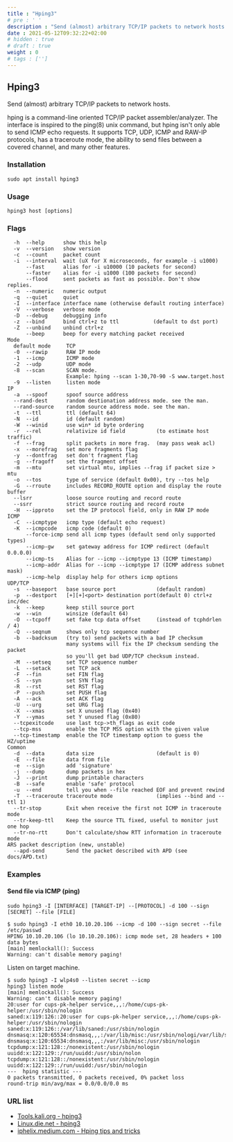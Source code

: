 ```yaml
---
title : "Hping3"
# pre : ' '
description : "Send (almost) arbitrary TCP/IP packets to network hosts."
date : 2021-05-12T09:32:22+02:00
# hidden : true
# draft : true
weight : 0
# tags : ['']
---
```


## Hping3

Send (almost) arbitrary TCP/IP packets to network hosts.

hping is a command-line oriented TCP/IP packet assembler/analyzer. The interface is inspired to the ping(8) unix command, but hping isn't only able to send ICMP echo requests. It supports TCP, UDP, ICMP and RAW-IP protocols, has a traceroute mode, the ability to send files between a covered channel, and many other features.

### Installation

```plain
sudo apt install hping3
```

### Usage

```plain
hping3 host [options]
```

### Flags

```plain
  -h  --help      show this help
  -v  --version   show version
  -c  --count     packet count
  -i  --interval  wait (uX for X microseconds, for example -i u1000)
      --fast      alias for -i u10000 (10 packets for second)
      --faster    alias for -i u1000 (100 packets for second)
      --flood     sent packets as fast as possible. Don't show replies.
  -n  --numeric   numeric output
  -q  --quiet     quiet
  -I  --interface interface name (otherwise default routing interface)
  -V  --verbose   verbose mode
  -D  --debug     debugging info
  -z  --bind      bind ctrl+z to ttl           (default to dst port)
  -Z  --unbind    unbind ctrl+z
      --beep      beep for every matching packet received
Mode
  default mode     TCP
  -0  --rawip      RAW IP mode
  -1  --icmp       ICMP mode
  -2  --udp        UDP mode
  -8  --scan       SCAN mode.
                   Example: hping --scan 1-30,70-90 -S www.target.host
  -9  --listen     listen mode
IP
  -a  --spoof      spoof source address
  --rand-dest      random destionation address mode. see the man.
  --rand-source    random source address mode. see the man.
  -t  --ttl        ttl (default 64)
  -N  --id         id (default random)
  -W  --winid      use win* id byte ordering
  -r  --rel        relativize id field          (to estimate host traffic)
  -f  --frag       split packets in more frag.  (may pass weak acl)
  -x  --morefrag   set more fragments flag
  -y  --dontfrag   set don't fragment flag
  -g  --fragoff    set the fragment offset
  -m  --mtu        set virtual mtu, implies --frag if packet size > mtu
  -o  --tos        type of service (default 0x00), try --tos help
  -G  --rroute     includes RECORD_ROUTE option and display the route buffer
  --lsrr           loose source routing and record route
  --ssrr           strict source routing and record route
  -H  --ipproto    set the IP protocol field, only in RAW IP mode
ICMP
  -C  --icmptype   icmp type (default echo request)
  -K  --icmpcode   icmp code (default 0)
      --force-icmp send all icmp types (default send only supported types)
      --icmp-gw    set gateway address for ICMP redirect (default 0.0.0.0)
      --icmp-ts    Alias for --icmp --icmptype 13 (ICMP timestamp)
      --icmp-addr  Alias for --icmp --icmptype 17 (ICMP address subnet mask)
      --icmp-help  display help for others icmp options
UDP/TCP
  -s  --baseport   base source port             (default random)
  -p  --destport   [+][+]<port> destination port(default 0) ctrl+z inc/dec
  -k  --keep       keep still source port
  -w  --win        winsize (default 64)
  -O  --tcpoff     set fake tcp data offset     (instead of tcphdrlen / 4)
  -Q  --seqnum     shows only tcp sequence number
  -b  --badcksum   (try to) send packets with a bad IP checksum
                   many systems will fix the IP checksum sending the packet
                   so you'll get bad UDP/TCP checksum instead.
  -M  --setseq     set TCP sequence number
  -L  --setack     set TCP ack
  -F  --fin        set FIN flag
  -S  --syn        set SYN flag
  -R  --rst        set RST flag
  -P  --push       set PUSH flag
  -A  --ack        set ACK flag
  -U  --urg        set URG flag
  -X  --xmas       set X unused flag (0x40)
  -Y  --ymas       set Y unused flag (0x80)
  --tcpexitcode    use last tcp->th_flags as exit code
  --tcp-mss        enable the TCP MSS option with the given value
  --tcp-timestamp  enable the TCP timestamp option to guess the HZ/uptime
Common
  -d  --data       data size                    (default is 0)
  -E  --file       data from file
  -e  --sign       add 'signature'
  -j  --dump       dump packets in hex
  -J  --print      dump printable characters
  -B  --safe       enable 'safe' protocol
  -u  --end        tell you when --file reached EOF and prevent rewind
  -T  --traceroute traceroute mode              (implies --bind and --ttl 1)
  --tr-stop        Exit when receive the first not ICMP in traceroute mode
  --tr-keep-ttl    Keep the source TTL fixed, useful to monitor just one hop
  --tr-no-rtt      Don't calculate/show RTT information in traceroute mode
ARS packet description (new, unstable)
  --apd-send       Send the packet described with APD (see docs/APD.txt)
```

### Examples

#### Send file via ICMP (ping)

```sudo hping3 -I [INTERFACE] [TARGET-IP] --[PROTOCOL] -d 100 --sign [SECRET] --file [FILE]```

```plain
$ sudo hping3 -I eth0 10.10.20.106 --icmp -d 100 --sign secret --file /etc/passwd
HPING 10.10.20.106 (lo 10.10.20.106): icmp mode set, 28 headers + 100 data bytes
[main] memlockall(): Success
Warning: can't disable memory paging!
```

Listen on target machine.

```plain
$ sudo hping3 -I wlp4s0 --listen secret --icmp
hping3 listen mode
[main] memlockall(): Success
Warning: can't disable memory paging!
20:user for cups-pk-helper service,,,:/home/cups-pk-helper:/usr/sbin/nologin
saned:x:119:126::20:user for cups-pk-helper service,,,:/home/cups-pk-helper:/usr/sbin/nologin
saned:x:119:126::/var/lib/saned:/usr/sbin/nologin
dnsmasq:x:120:65534:dnsmasq,,,:/var/lib/misc:/usr/sbin/nologi/var/lib/saned:/usr/sbin/nologin
dnsmasq:x:120:65534:dnsmasq,,,:/var/lib/misc:/usr/sbin/nologin
tcpdump:x:121:128::/nonexistent:/usr/sbin/nologin
uuidd:x:122:129::/run/uuidd:/usr/sbin/nolon
tcpdump:x:121:128::/nonexistent:/usr/sbin/nologin
uuidd:x:122:129::/run/uuidd:/usr/sbin/nologin
---  hping statistic ---
0 packets transmitted, 0 packets received, 0% packet loss
round-trip min/avg/max = 0.0/0.0/0.0 ms
```

### URL list

* [Tools.kali.org - hping3](https://tools.kali.org/information-gathering/hping3)
* [Linux.die.net - hping3](https://linux.die.net/man/8/hping3)
* [iphelix.medium.com - Hping tips and tricks](https://iphelix.medium.com/hping-tips-and-tricks-85698751179f)
